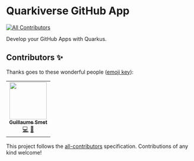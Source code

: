 # Quarkiverse GitHub App
<!-- ALL-CONTRIBUTORS-BADGE:START - Do not remove or modify this section -->
[![All Contributors](https://img.shields.io/badge/all_contributors-1-orange.svg?style=flat-square)](#contributors-)
<!-- ALL-CONTRIBUTORS-BADGE:END -->

Develop your GitHub Apps with Quarkus.

## Contributors ✨

Thanks goes to these wonderful people ([emoji key](https://allcontributors.org/docs/en/emoji-key)):

<!-- ALL-CONTRIBUTORS-LIST:START - Do not remove or modify this section -->
<!-- prettier-ignore-start -->
<!-- markdownlint-disable -->
<table>
  <tr>
    <td align="center"><a href="https://www.redhat.com/"><img src="https://avatars1.githubusercontent.com/u/1279749?v=4" width="100px;" alt=""/><br /><sub><b>Guillaume Smet</b></sub></a><br /><a href="https://github.com/quarkiverse/quarkiverse-github-app/commits?author=gsmet" title="Code">💻</a> <a href="#maintenance-gsmet" title="Maintenance">🚧</a></td>
  </tr>
</table>

<!-- markdownlint-enable -->
<!-- prettier-ignore-end -->
<!-- ALL-CONTRIBUTORS-LIST:END -->

This project follows the [all-contributors](https://github.com/all-contributors/all-contributors) specification. Contributions of any kind welcome!